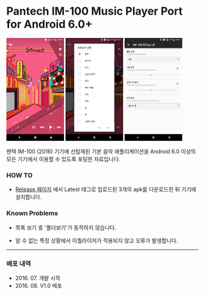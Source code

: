 # Pantech IM-100 Music Player Port for Android 6.0+

<img src="Images/app_1.png" width="30%" height="30%" alt="Screenshot"></img>
<img src="Images/app_2.png" width="30%" height="30%" alt="Screenshot"></img>
<img src="Images/app_3.png" width="30%" height="30%" alt="Screenshot"></img>

팬택 IM-100 (2016) 기기에 선탑재된 기본 음악 애플리케이션을
Android 6.0 이상의 모든 기기에서 이용할 수 있도록 포팅한 자료입니다.

### HOW TO

- <a href="https://github.com/yymin1022/IM-100_Music/releases">Release 페이지</a> 에서 Latest 태그로 업로드된 3개의 apk를 다운로드한 뒤 기기에 설치합니다.

### Known Problems

- 목록 보기 중 '폴더보기'가 동작하지 않습니다.

- 알 수 없는 특정 상황에서 이퀄라이저가 적용되지 않고 오류가 발생합니다.

***

### 배포 내역
* 2016\. 07\. 개발 시작
* 2016\. 08\. V1\.0 배포
